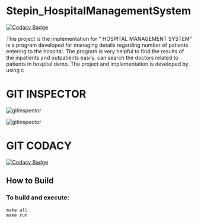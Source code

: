 # Stepin_HospitalManagementSystem

[![Codacy Badge](https://api.codacy.com/project/badge/Grade/22b88e1bb6e1466db462bc93925c63f9)](https://app.codacy.com/gh/harishdasari963/Stepin_HospitalManagementSystem?utm_source=github.com&utm_medium=referral&utm_content=harishdasari963/Stepin_HospitalManagementSystem&utm_campaign=Badge_Grade_Settings)

This project is the implementation for “ HOSPITAL MANAGEMENT SYSTEM”  is a program developed for managing details regarding number of patients  entering to the hospital. The program is very helpful to find the results of the inpatients  and outpatients easily. can search the doctors related to patients in hospital demo. The project and implementation is developed by using c


# GIT INSPECTOR 

![gitinspector](https://www.code-inspector.com/project/27773/score/svg)

![gitinspector](https://www.code-inspector.com/project/27773/status/svg)

  # GIT CODACY
  
  
  [![Codacy Badge](https://app.codacy.com/project/badge/Grade/833a52c94fed4cbe95a72fa6ed836c6a)](https://www.codacy.com/gh/harishdasari963/Stepin_HospitalManagementSystem/dashboard?utm_source=github.com&amp;utm_medium=referral&amp;utm_content=harishdasari963/Stepin_HospitalManagementSystem&amp;utm_campaign=Badge_Grade)
  
  
  
  ## How to Build
  
  
  ### To build and execute:
```
make all
make run
```




